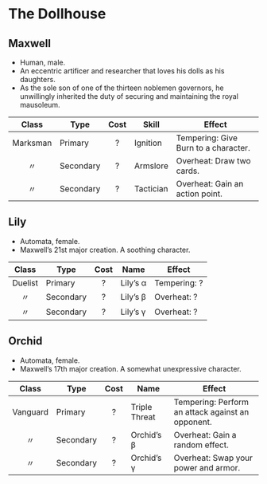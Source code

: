 # The Dollhouse

## Maxwell

  - Human, male.
  - An eccentric artificer and researcher that loves his dolls as his
    daughters.
  - As the sole son of one of the thirteen noblemen governors, he
    unwillingly inherited the duty of securing and maintaining the royal
    mausoleum.

|  Class   | Type      | Cost | Skill     | Effect                               |
| :------: | --------- | :--: | --------- | ------------------------------------ |
| Marksman | Primary   |  ?   | Ignition  | Tempering: Give Burn to a character. |
|    〃     | Secondary |  ?   | Armslore  | Overheat: Draw two cards.            |
|    〃     | Secondary |  ?   | Tactician | Overheat: Gain an action point.      |

## Lily

  - Automata, female.
  - Maxwell’s 21st major creation. A soothing character.

|  Class  | Type      | Cost | Name     | Effect       |
| :-----: | --------- | :--: | -------- | ------------ |
| Duelist | Primary   |  ?   | Lily’s α | Tempering: ? |
|    〃    | Secondary |  ?   | Lily’s β | Overheat: ?  |
|    〃    | Secondary |  ?   | Lily’s γ | Overheat: ?  |

## Orchid

  - Automata, female.
  - Maxwell’s 17th major creation. A somewhat unexpressive character.

|  Class   | Type      | Cost | Name          | Effect                                            |
| :------: | --------- | :--: | ------------- | ------------------------------------------------- |
| Vanguard | Primary   |  ?   | Triple Threat | Tempering: Perform an attack against an opponent. |
|    〃     | Secondary |  ?   | Orchid’s β    | Overheat: Gain a random effect.                   |
|    〃     | Secondary |  ?   | Orchid’s γ    | Overheat: Swap your power and armor.              |
